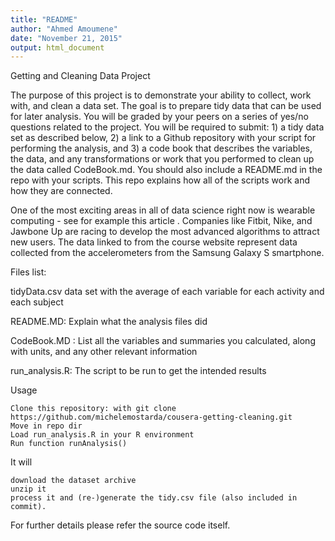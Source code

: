 ```yaml
---
title: "README"
author: "Ahmed Amoumene"
date: "November 21, 2015"
output: html_document
---
```

Getting and Cleaning Data  Project

The purpose of this project is to demonstrate your ability to collect, work with, and clean a data set. The goal is to prepare tidy data that can be used for later analysis. You will be graded by your peers on a series of yes/no questions related to the project. You will be required to submit: 1) a tidy data set as described below, 2) a link to a Github repository with your script for performing the analysis, and 3) a code book that describes the variables, the data, and any transformations or work that you performed to clean up the data called CodeBook.md. You should also include a README.md in the repo with your scripts. This repo explains how all of the scripts work and how they are connected. 

One of the most exciting areas in all of data science right now is wearable computing - see for example this article . Companies like Fitbit, Nike, and Jawbone Up are racing to develop the most advanced algorithms to attract new users. The data linked to from the course website represent data collected from the accelerometers from the Samsung Galaxy S smartphone.

Files list:

tidyData.csv data set  with the average of each variable for each activity and each subject

README.MD: Explain what the analysis files did

CodeBook.MD :  List all the variables and summaries you calculated, along with units, and any other relevant information

run_analysis.R: The script to be run to get the intended results

Usage

    Clone this repository: with git clone https://github.com/michelemostarda/cousera-getting-cleaning.git
    Move in repo dir
    Load run_analysis.R in your R environment
    Run function runAnalysis()

It will

    download the dataset archive
    unzip it
    process it and (re-)generate the tidy.csv file (also included in commit).

For further details please refer the source code itself.
